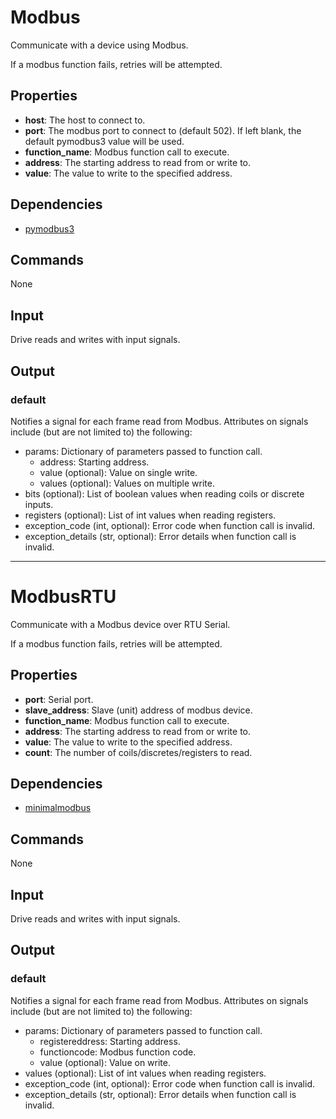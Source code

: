 Modbus
======

Communicate with a device using Modbus.

If a modbus function fails, retries will be attempted.

Properties
----------

-   **host**: The host to connect to.
-   **port**: The modbus port to connect to (default 502). If left blank, the default pymodbus3 value will be used.
-   **function_name**: Modbus function call to execute.
-   **address**: The starting address to read from or write to.
-   **value**: The value to write to the specified address.

Dependencies
------------

-   [pymodbus3](https://pypi.python.org/pypi/pymodbus3/1.0.0)

Commands
--------
None

Input
-----
Drive reads and writes with input signals.

Output
------

### default

Notifies a signal for each frame read from Modbus. Attributes on signals include (but are not limited to) the following:

  - params: Dictionary of parameters passed to function call.
    - address: Starting address.
    - value (optional): Value on single write.
    - values (optional): Values on multiple write.
  - bits (optional): List of boolean values when reading coils or discrete inputs.
  - registers (optional): List of int values when reading registers.
  - exception_code (int, optional): Error code when function call is invalid.
  - exception_details (str, optional): Error details when function call is invalid.

------------------------------------------------------------------------------

ModbusRTU
=========

Communicate with a Modbus device over RTU Serial.

If a modbus function fails, retries will be attempted.

Properties
----------

-   **port**: Serial port.
-   **slave_address**: Slave (unit) address of modbus device.
-   **function_name**: Modbus function call to execute.
-   **address**: The starting address to read from or write to.
-   **value**: The value to write to the specified address.
-   **count**: The number of coils/discretes/registers to read.

Dependencies
------------

-   [minimalmodbus](https://pypi.python.org/pypi/MinimalModbus)

Commands
--------
None

Input
-----
Drive reads and writes with input signals.

Output
------

### default

Notifies a signal for each frame read from Modbus. Attributes on signals include (but are not limited to) the following:

  - params: Dictionary of parameters passed to function call.
    - registereddress: Starting address.
    - functioncode: Modbus function code.
    - value (optional): Value on write.
  - values (optional): List of int values when reading registers.
  - exception_code (int, optional): Error code when function call is invalid.
  - exception_details (str, optional): Error details when function call is invalid.
